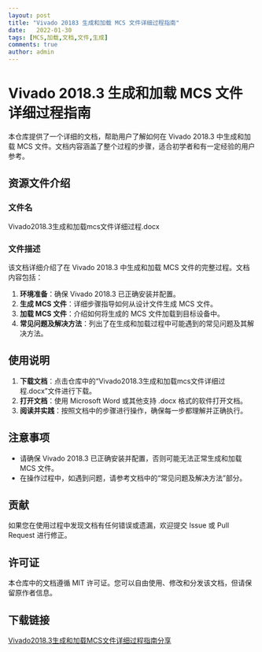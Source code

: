 ```yaml
---
layout: post
title: "Vivado 20183 生成和加载 MCS 文件详细过程指南"
date:   2022-01-30
tags: [MCS,加载,文档,文件,生成]
comments: true
author: admin
---
```

# Vivado 2018.3 生成和加载 MCS 文件详细过程指南

本仓库提供了一个详细的文档，帮助用户了解如何在 Vivado 2018.3 中生成和加载 MCS 文件。文档内容涵盖了整个过程的步骤，适合初学者和有一定经验的用户参考。

## 资源文件介绍

### 文件名
Vivado2018.3生成和加载mcs文件详细过程.docx

### 文件描述
该文档详细介绍了在 Vivado 2018.3 中生成和加载 MCS 文件的完整过程。文档内容包括：

1. **环境准备**：确保 Vivado 2018.3 已正确安装并配置。
2. **生成 MCS 文件**：详细步骤指导如何从设计文件生成 MCS 文件。
3. **加载 MCS 文件**：介绍如何将生成的 MCS 文件加载到目标设备中。
4. **常见问题及解决方法**：列出了在生成和加载过程中可能遇到的常见问题及其解决方法。

## 使用说明

1. **下载文档**：点击仓库中的“Vivado2018.3生成和加载mcs文件详细过程.docx”文件进行下载。
2. **打开文档**：使用 Microsoft Word 或其他支持 .docx 格式的软件打开文档。
3. **阅读并实践**：按照文档中的步骤进行操作，确保每一步都理解并正确执行。

## 注意事项

- 请确保 Vivado 2018.3 已正确安装并配置，否则可能无法正常生成和加载 MCS 文件。
- 在操作过程中，如遇到问题，请参考文档中的“常见问题及解决方法”部分。

## 贡献

如果您在使用过程中发现文档有任何错误或遗漏，欢迎提交 Issue 或 Pull Request 进行修正。

## 许可证

本仓库中的文档遵循 MIT 许可证。您可以自由使用、修改和分发该文档，但请保留原作者信息。

## 下载链接

[Vivado2018.3生成和加载MCS文件详细过程指南分享](https://pan.quark.cn/s/14fcc1c50917)